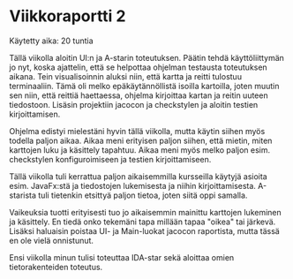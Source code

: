 # Viikkoraportti 2

Käytetty aika: 20 tuntia

Tällä viikolla aloitin UI:n ja A-starin toteutuksen. Päätin tehdä käyttöliittymän jo nyt, koska ajattelin, että se helpottaa ohjelman testausta toteutuksen aikana. Tein visualisoinnin aluksi niin, että kartta ja reitti tulostuu terminaaliin. Tämä oli melko epäkäytännöllistä isoilla kartoilla, joten muutin sen niin, että reittiä haettaessa, ohjelma kirjoittaa kartan ja reitin uuteen tiedostoon. Lisäsin projektiin jacocon ja checkstylen ja aloitin testien kirjoittamisen. 

Ohjelma edistyi mielestäni hyvin tällä viikolla, mutta käytin siihen myös todella paljon aikaa. Aikaa meni erityisen paljon siihen, että mietin, miten karttojen luku ja käsittely tapahtuu. Aikaa meni myös melko paljon esim. checkstylen konfiguroimiseen ja testien kirjoittamiseen. 

Tällä viikolla tuli kerrattua paljon aikaisemmilla kursseilla käytyjä asioita esim. JavaFx:stä ja tiedostojen lukemisesta ja niihin kirjoittamisesta. A-starista tuli tietenkin etsittyä paljon tietoa, joten siitä oppi samalla. 

Vaikeuksia tuotti erityisesti tuo jo aikaisemmin mainittu karttojen lukeminen ja käsittely. En tiedä onko tekemäni tapa millään tapaa "oikea" tai järkevä. Lisäksi haluaisin poistaa UI- ja Main-luokat jacocon raportista, mutta tässä en ole vielä onnistunut.

Ensi viikolla minun tulisi toteuttaa IDA-star sekä aloittaa omien tietorakenteiden toteutus.
